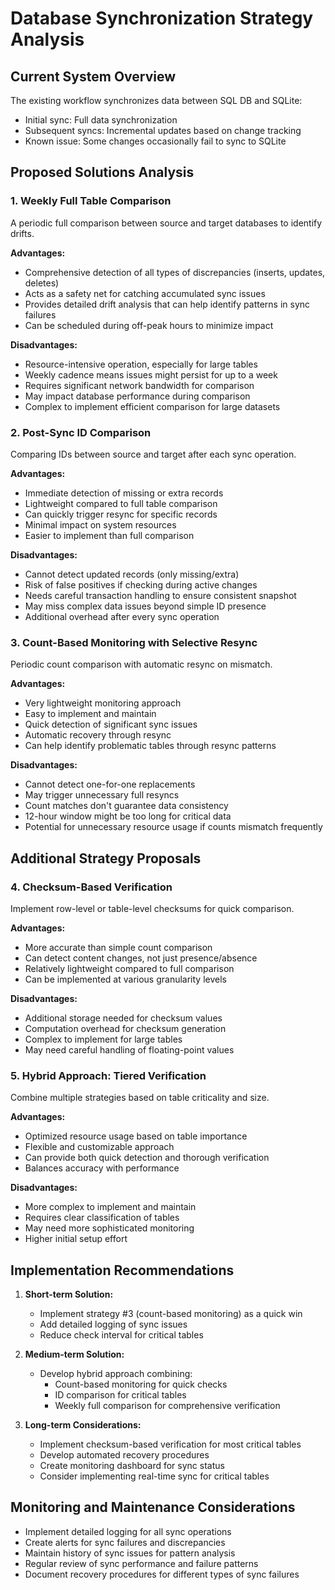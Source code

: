 # Database Synchronization Strategy Analysis

## Current System Overview
The existing workflow synchronizes data between SQL DB and SQLite:
- Initial sync: Full data synchronization
- Subsequent syncs: Incremental updates based on change tracking
- Known issue: Some changes occasionally fail to sync to SQLite

## Proposed Solutions Analysis

### 1. Weekly Full Table Comparison

A periodic full comparison between source and target databases to identify drifts.

**Advantages:**
- Comprehensive detection of all types of discrepancies (inserts, updates, deletes)
- Acts as a safety net for catching accumulated sync issues
- Provides detailed drift analysis that can help identify patterns in sync failures
- Can be scheduled during off-peak hours to minimize impact

**Disadvantages:**
- Resource-intensive operation, especially for large tables
- Weekly cadence means issues might persist for up to a week
- Requires significant network bandwidth for comparison
- May impact database performance during comparison
- Complex to implement efficient comparison for large datasets

### 2. Post-Sync ID Comparison

Comparing IDs between source and target after each sync operation.

**Advantages:**
- Immediate detection of missing or extra records
- Lightweight compared to full table comparison
- Can quickly trigger resync for specific records
- Minimal impact on system resources
- Easier to implement than full comparison

**Disadvantages:**
- Cannot detect updated records (only missing/extra)
- Risk of false positives if checking during active changes
- Needs careful transaction handling to ensure consistent snapshot
- May miss complex data issues beyond simple ID presence
- Additional overhead after every sync operation

### 3. Count-Based Monitoring with Selective Resync

Periodic count comparison with automatic resync on mismatch.

**Advantages:**
- Very lightweight monitoring approach
- Easy to implement and maintain
- Quick detection of significant sync issues
- Automatic recovery through resync
- Can help identify problematic tables through resync patterns

**Disadvantages:**
- Cannot detect one-for-one replacements
- May trigger unnecessary full resyncs
- Count matches don't guarantee data consistency
- 12-hour window might be too long for critical data
- Potential for unnecessary resource usage if counts mismatch frequently

## Additional Strategy Proposals

### 4. Checksum-Based Verification

Implement row-level or table-level checksums for quick comparison.

**Advantages:**
- More accurate than simple count comparison
- Can detect content changes, not just presence/absence
- Relatively lightweight compared to full comparison
- Can be implemented at various granularity levels

**Disadvantages:**
- Additional storage needed for checksum values
- Computation overhead for checksum generation
- Complex to implement for large tables
- May need careful handling of floating-point values

### 5. Hybrid Approach: Tiered Verification

Combine multiple strategies based on table criticality and size.

**Advantages:**
- Optimized resource usage based on table importance
- Flexible and customizable approach
- Can provide both quick detection and thorough verification
- Balances accuracy with performance

**Disadvantages:**
- More complex to implement and maintain
- Requires clear classification of tables
- May need more sophisticated monitoring
- Higher initial setup effort

## Implementation Recommendations

1. **Short-term Solution:**
   - Implement strategy #3 (count-based monitoring) as a quick win
   - Add detailed logging of sync issues
   - Reduce check interval for critical tables

2. **Medium-term Solution:**
   - Develop hybrid approach combining:
     - Count-based monitoring for quick checks
     - ID comparison for critical tables
     - Weekly full comparison for comprehensive verification

3. **Long-term Considerations:**
   - Implement checksum-based verification for most critical tables
   - Develop automated recovery procedures
   - Create monitoring dashboard for sync status
   - Consider implementing real-time sync for critical tables

## Monitoring and Maintenance Considerations

- Implement detailed logging for all sync operations
- Create alerts for sync failures and discrepancies
- Maintain history of sync issues for pattern analysis
- Regular review of sync performance and failure patterns
- Document recovery procedures for different types of sync failures